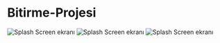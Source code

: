 # Bitirme-Projesi
![Splash Screen ekranı](https://github.com/turanayhan/Bitirme-Projesi/blob/main/proje%20g%C3%B6rselleri/1.png)
![Splash Screen ekranı](https://github.com/turanayhan/Bitirme-Projesi/blob/main/proje%20g%C3%B6rselleri/2.png)
![Splash Screen ekranı](https://github.com/turanayhan/Bitirme-Projesi/blob/main/proje%20g%C3%B6rselleri/3.png)



